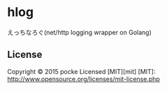 hlog
==================

えっちなろぐ(net/http logging wrapper on Golang)

License
-----------

Copyright &copy; 2015 pocke
Licensed [MIT][mit]
[MIT]: http://www.opensource.org/licenses/mit-license.php

